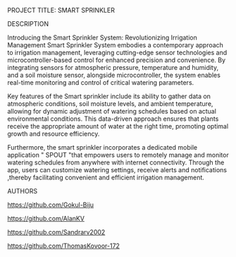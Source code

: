 PROJECT TITLE: SMART SPRINKLER 

DESCRIPTION

Introducing the Smart Sprinkler System: Revolutionizing Irrigation Management 
Smart Sprinkler System embodies a contemporary approach to irrigation management, leveraging cutting-edge sensor technologies and microcontroller-based control for enhanced precision and convenience. By integrating sensors for atmospheric pressure, temperature and humidity, and a soil moisture sensor, alongside microcontroller, the system enables real-time monitoring and control of critical watering parameters.

Key features of the Smart sprinkler include its ability to gather data on atmospheric conditions, soil moisture levels, and ambient temperature, allowing for dynamic adjustment of watering schedules based on actual environmental conditions. This data-driven approach ensures that plants receive the appropriate amount of water at the right time, promoting optimal growth and resource efficiency.

Furthermore, the smart sprinkler incorporates a dedicated mobile application " SPOUT "that empowers users to remotely manage and monitor watering schedules from anywhere with internet connectivity. Through the app, users can customize watering settings, receive alerts and notifications ,thereby facilitating convenient and efficient irrigation management.

AUTHORS

https://github.com/Gokul-Biju

https://github.com/AlanKV

https://github.com/Sandrarv2002

https://github.com/ThomasKovoor-172
